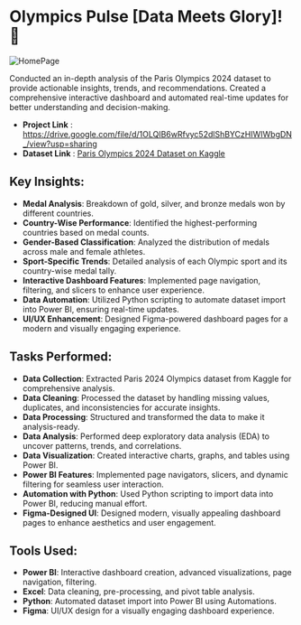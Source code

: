 # Olympics Pulse [Data Meets Glory]! 🏅

![HomePage](https://github.com/user-attachments/assets/17f5d5e0-42c4-4c09-baef-8d86e9c97c2a)

Conducted an in-depth analysis of the Paris Olympics 2024 dataset to provide actionable insights, trends, and recommendations. Created a comprehensive interactive dashboard and automated real-time updates for better understanding and decision-making.

- **Project Link** : https://drive.google.com/file/d/1OLQIB6wRfvyc52dlShBYCzHIWIWbgDN_/view?usp=sharing
- **Dataset Link** : [Paris Olympics 2024 Dataset on Kaggle](https://www.kaggle.com/datasets)

## Key Insights:
- **Medal Analysis**: Breakdown of gold, silver, and bronze medals won by different countries.
- **Country-Wise Performance**: Identified the highest-performing countries based on medal counts.
- **Gender-Based Classification**: Analyzed the distribution of medals across male and female athletes.
- **Sport-Specific Trends**: Detailed analysis of each Olympic sport and its country-wise medal tally.
- **Interactive Dashboard Features**: Implemented page navigation, filtering, and slicers to enhance user experience.
- **Data Automation**: Utilized Python scripting to automate dataset import into Power BI, ensuring real-time updates.
- **UI/UX Enhancement**: Designed Figma-powered dashboard pages for a modern and visually engaging experience.

## Tasks Performed:
- **Data Collection**: Extracted Paris 2024 Olympics dataset from Kaggle for comprehensive analysis.
- **Data Cleaning**: Processed the dataset by handling missing values, duplicates, and inconsistencies for accurate insights.
- **Data Processing**: Structured and transformed the data to make it analysis-ready.
- **Data Analysis**: Performed deep exploratory data analysis (EDA) to uncover patterns, trends, and correlations.
- **Data Visualization**: Created interactive charts, graphs, and tables using Power BI.
- **Power BI Features**: Implemented page navigators, slicers, and dynamic filtering for seamless user interaction.
- **Automation with Python**: Used Python scripting to import data into Power BI, reducing manual effort.
- **Figma-Designed UI**: Designed modern, visually appealing dashboard pages to enhance aesthetics and user engagement.

## Tools Used:
- **Power BI**: Interactive dashboard creation, advanced visualizations, page navigation, filtering.
- **Excel**: Data cleaning, pre-processing, and pivot table analysis.
- **Python**: Automated dataset import into Power BI using Automations.
- **Figma**: UI/UX design for a visually engaging dashboard experience.

